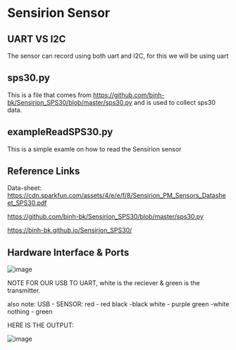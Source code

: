 # Sensirion Sensor #

## UART VS I2C ##
The sensor can record using both uart and I2C, for this we will be using uart

## sps30.py ##
This is a file that comes from https://github.com/binh-bk/Sensirion_SPS30/blob/master/sps30.py and is used to collect sps30 data.

## exampleReadSPS30.py ##
This is a simple examle on how to read the Sensirion sensor

## Reference Links ##
Data-sheet: https://cdn.sparkfun.com/assets/4/e/e/f/8/Sensirion_PM_Sensors_Datasheet_SPS30.pdf

https://github.com/binh-bk/Sensirion_SPS30/blob/master/sps30.py

https://binh-bk.github.io/Sensirion_SPS30/

## Hardware Interface & Ports ##
![image](https://github.com/MOVEUAS/Sensor_Code/assets/117048000/1d0e7864-0a3f-4848-bdcf-2cc4c035eff0)


NOTE FOR OUR USB TO UART, white is the reciever & green is the transmitter.


also note:
USB - SENSOR:
red - red
black -black
white - purple
green -white
nothing - green

HERE IS THE OUTPUT:



![image](https://github.com/MOVEUAS/Sensor_Code/assets/117048000/bbf6a458-fb85-43ca-ae11-5ab87164ae53)
